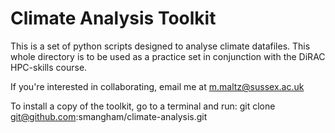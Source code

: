 # Climate Analysis Toolkit

This is a set of python scripts designed to analyse climate datafiles. This whole directory is to be used as a practice set in conjunction with the DiRAC HPC-skills course.

If you're interested in collaborating, email me at m.maltz@sussex.ac.uk

To install a copy of the toolkit, go to a terminal and run:
git clone git@github.com:smangham/climate-analysis.git
